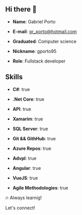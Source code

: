 ## Hi there 👋


- **Name**: Gabriel Porto

- **E-mail**: gr_porto@hotmail.com

- **Graduated**: Computer science

- **Nickname**: gporto95

- **Role**: Fullstack developer

## Skills
- **C#**: true
      
- **.Net Core**: true
      
- **API**: true

- **Xamarim**: true
      
- **SQL Server**: true
      
- **Git && GithHub**: true

- **Azure Repos**: true
      
- **Advpl**: true
      
- **Angular**: true   

- **VueJS**: true

- **Agile Methodologies**: true
   
🔥 Always learnig!

Let's connect!
